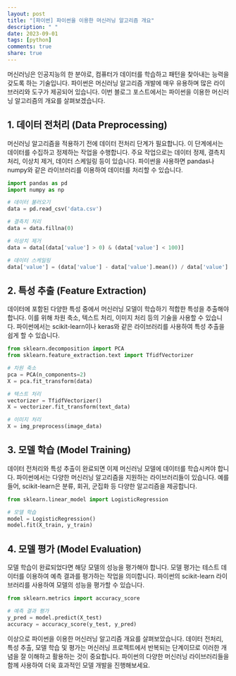 ```yaml
---
layout: post
title: "[파이썬] 파이썬을 이용한 머신러닝 알고리즘 개요"
description: " "
date: 2023-09-01
tags: [python]
comments: true
share: true
---
```


머신러닝은 인공지능의 한 분야로, 컴퓨터가 데이터를 학습하고 패턴을 찾아내는 능력을 갖도록 하는 기술입니다. 파이썬은 머신러닝 알고리즘 개발에 매우 유용하며 많은 라이브러리와 도구가 제공되어 있습니다. 이번 블로그 포스트에서는 파이썬을 이용한 머신러닝 알고리즘의 개요를 살펴보겠습니다.

## 1. 데이터 전처리 (Data Preprocessing)

머신러닝 알고리즘을 적용하기 전에 데이터 전처리 단계가 필요합니다. 이 단계에서는 데이터를 수집하고 정제하는 작업을 수행합니다. 주요 작업으로는 데이터 정제, 결측치 처리, 이상치 제거, 데이터 스케일링 등이 있습니다. 파이썬을 사용하면 pandas나 numpy와 같은 라이브러리를 이용하여 데이터를 처리할 수 있습니다.

```python
import pandas as pd
import numpy as np

# 데이터 불러오기
data = pd.read_csv('data.csv')

# 결측치 처리
data = data.fillna(0)

# 이상치 제거
data = data[(data['value'] > 0) & (data['value'] < 100)]

# 데이터 스케일링
data['value'] = (data['value'] - data['value'].mean()) / data['value'].std()
```

## 2. 특성 추출 (Feature Extraction)

데이터에 포함된 다양한 특성 중에서 머신러닝 모델이 학습하기 적합한 특성을 추출해야 합니다. 이를 위해 차원 축소, 텍스트 처리, 이미지 처리 등의 기술을 사용할 수 있습니다. 파이썬에서는 scikit-learn이나 keras와 같은 라이브러리를 사용하여 특성 추출을 쉽게 할 수 있습니다.

```python
from sklearn.decomposition import PCA
from sklearn.feature_extraction.text import TfidfVectorizer

# 차원 축소
pca = PCA(n_components=2)
X = pca.fit_transform(data)

# 텍스트 처리
vectorizer = TfidfVectorizer()
X = vectorizer.fit_transform(text_data)

# 이미지 처리
X = img_preprocess(image_data)
```

## 3. 모델 학습 (Model Training)

데이터 전처리와 특성 추출이 완료되면 이제 머신러닝 모델에 데이터를 학습시켜야 합니다. 파이썬에서는 다양한 머신러닝 알고리즘을 지원하는 라이브러리들이 있습니다. 예를 들어, scikit-learn은 분류, 회귀, 군집화 등 다양한 알고리즘을 제공합니다.

```python
from sklearn.linear_model import LogisticRegression

# 모델 학습
model = LogisticRegression()
model.fit(X_train, y_train)
```

## 4. 모델 평가 (Model Evaluation)

모델 학습이 완료되었다면 해당 모델의 성능을 평가해야 합니다. 모델 평가는 테스트 데이터를 이용하여 예측 결과를 평가하는 작업을 의미합니다. 파이썬의 scikit-learn 라이브러리를 사용하여 모델의 성능을 평가할 수 있습니다.

```python
from sklearn.metrics import accuracy_score

# 예측 결과 평가
y_pred = model.predict(X_test)
accuracy = accuracy_score(y_test, y_pred)
```

이상으로 파이썬을 이용한 머신러닝 알고리즘 개요를 살펴보았습니다. 데이터 전처리, 특성 추출, 모델 학습 및 평가는 머신러닝 프로젝트에서 반복되는 단계이므로 이러한 개념을 잘 이해하고 활용하는 것이 중요합니다. 파이썬의 다양한 머신러닝 라이브러리들을 함께 사용하여 더욱 효과적인 모델 개발을 진행해보세요.